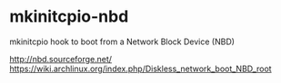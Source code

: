 mkinitcpio-nbd
==============

mkinitcpio hook to boot from a Network Block Device (NBD)

http://nbd.sourceforge.net/
https://wiki.archlinux.org/index.php/Diskless_network_boot_NBD_root

